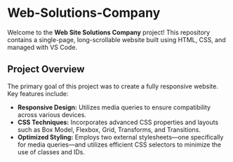 # Web-Solutions-Company

Welcome to the **Web Site Solutions Company** project! This repository contains a single-page, long-scrollable website built using HTML, CSS, and managed with VS Code.

## Project Overview

The primary goal of this project was to create a fully responsive website. Key features include:

- **Responsive Design:** Utilizes media queries to ensure compatibility across various devices.
- **CSS Techniques:** Incorporates advanced CSS properties and layouts such as Box Model, Flexbox, Grid, Transforms, and Transitions.
- **Optimized Styling:** Employs two external stylesheets—one specifically for media queries—and utilizes efficient CSS selectors to minimize the use of classes and IDs.
